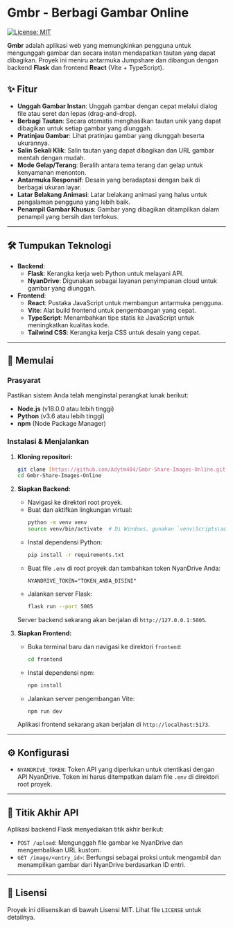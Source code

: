 # Gmbr - Berbagi Gambar Online

[![License: MIT](https://img.shields.io/badge/License-MIT-blue.svg)](https://opensource.org/licenses/MIT)

**Gmbr** adalah aplikasi web yang memungkinkan pengguna untuk mengunggah gambar dan secara instan mendapatkan tautan yang dapat dibagikan. Proyek ini meniru antarmuka Jumpshare dan dibangun dengan backend **Flask** dan frontend **React** (Vite + TypeScript).

## ✨ Fitur

* **Unggah Gambar Instan**: Unggah gambar dengan cepat melalui dialog file atau seret dan lepas (drag-and-drop).
* **Berbagi Tautan**: Secara otomatis menghasilkan tautan unik yang dapat dibagikan untuk setiap gambar yang diunggah.
* **Pratinjau Gambar**: Lihat pratinjau gambar yang diunggah beserta ukurannya.
* **Salin Sekali Klik**: Salin tautan yang dapat dibagikan dan URL gambar mentah dengan mudah.
* **Mode Gelap/Terang**: Beralih antara tema terang dan gelap untuk kenyamanan menonton.
* **Antarmuka Responsif**: Desain yang beradaptasi dengan baik di berbagai ukuran layar.
* **Latar Belakang Animasi**: Latar belakang animasi yang halus untuk pengalaman pengguna yang lebih baik.
* **Penampil Gambar Khusus**: Gambar yang dibagikan ditampilkan dalam penampil yang bersih dan terfokus.

---

## 🛠️ Tumpukan Teknologi

* **Backend**:
    * **Flask**: Kerangka kerja web Python untuk melayani API.
    * **NyanDrive**: Digunakan sebagai layanan penyimpanan cloud untuk gambar yang diunggah.
* **Frontend**:
    * **React**: Pustaka JavaScript untuk membangun antarmuka pengguna.
    * **Vite**: Alat build frontend untuk pengembangan yang cepat.
    * **TypeScript**: Menambahkan tipe statis ke JavaScript untuk meningkatkan kualitas kode.
    * **Tailwind CSS**: Kerangka kerja CSS untuk desain yang cepat.

---

## 🚀 Memulai

### Prasyarat

Pastikan sistem Anda telah menginstal perangkat lunak berikut:

* **Node.js** (v18.0.0 atau lebih tinggi)
* **Python** (v3.6 atau lebih tinggi)
* **npm** (Node Package Manager)

### Instalasi & Menjalankan

1.  **Kloning repositori:**
    ```bash
    git clone [https://github.com/Adytm404/Gmbr-Share-Images-Online.git](https://github.com/Adytm404/Gmbr-Share-Images-Online.git)
    cd Gmbr-Share-Images-Online
    ```

2.  **Siapkan Backend:**
    * Navigasi ke direktori root proyek.
    * Buat dan aktifkan lingkungan virtual:
        ```bash
        python -m venv venv
        source venv/bin/activate  # Di Windows, gunakan `venv\Scripts\activate`
        ```
    * Instal dependensi Python:
        ```bash
        pip install -r requirements.txt
        ```
    * Buat file `.env` di root proyek dan tambahkan token NyanDrive Anda:
        ```
        NYANDRIVE_TOKEN="TOKEN_ANDA_DISINI"
        ```
    * Jalankan server Flask:
        ```bash
        flask run --port 5005
        ```
    Server backend sekarang akan berjalan di `http://127.0.0.1:5005`.

3.  **Siapkan Frontend:**
    * Buka terminal baru dan navigasi ke direktori `frontend`:
        ```bash
        cd frontend
        ```
    * Instal dependensi npm:
        ```bash
        npm install
        ```
    * Jalankan server pengembangan Vite:
        ```bash
        npm run dev
        ```
    Aplikasi frontend sekarang akan berjalan di `http://localhost:5173`.

---

## ⚙️ Konfigurasi

* `NYANDRIVE_TOKEN`: Token API yang diperlukan untuk otentikasi dengan API NyanDrive. Token ini harus ditempatkan dalam file `.env` di direktori root proyek.

---

## 📝 Titik Akhir API

Aplikasi backend Flask menyediakan titik akhir berikut:

* `POST /upload`: Mengunggah file gambar ke NyanDrive dan mengembalikan URL kustom.
* `GET /image/<entry_id>`: Berfungsi sebagai proksi untuk mengambil dan menampilkan gambar dari NyanDrive berdasarkan ID entri.

---

## 📜 Lisensi

Proyek ini dilisensikan di bawah Lisensi MIT. Lihat file `LICENSE` untuk detailnya.